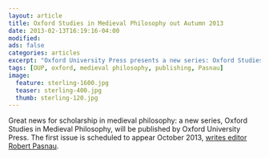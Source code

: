 ```yaml
---
layout: article
title: Oxford Studies in Medieval Philosophy out Autumn 2013
date: 2013-02-13T16:19:16-04:00
modified:
ads: false
categories: articles
excerpt: "Oxford University Press presents a new series: Oxford Studies in Medieval Philosophy."
tags: [OUP, oxford, medieval philosophy, publishing, Pasnau]
image:
  feature: sterling-1600.jpg
  teaser: sterling-400.jpg
  thumb: sterling-120.jpg
---
```


Great news for scholarship in medieval philosophy: a new series, Oxford Studies in Medieval Philosophy, will be published by Oxford University Press. The first issue is scheduled to appear October 2013, [writes editor Robert Pasnau](http://inmediasphil.wordpress.com/2013/02/11/osmp/).